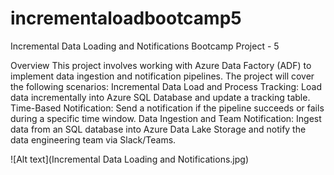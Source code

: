 # incrementaloadbootcamp5
Incremental Data Loading and Notifications
Bootcamp Project - 5

Overview
This project involves working with Azure Data Factory (ADF) to implement data ingestion and notification pipelines. The project will cover the following scenarios:
Incremental Data Load and Process Tracking: Load data incrementally into Azure SQL Database and update a tracking table.
Time-Based Notification: Send a notification if the pipeline succeeds or fails during a specific time window.
Data Ingestion and Team Notification: Ingest data from an SQL database into Azure Data Lake Storage and notify the data engineering team via Slack/Teams.

![Alt text](Incremental Data Loading and Notifications.jpg)
